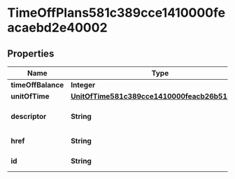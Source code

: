 

# TimeOffPlans581c389cce1410000feacaebd2e40002


## Properties

Name | Type | Description | Notes
------------ | ------------- | ------------- | -------------
**timeOffBalance** | **Integer** |  |  [optional]
**unitOfTime** | [**UnitOfTime581c389cce1410000feacb26b51c0003**](UnitOfTime581c389cce1410000feacb26b51c0003.md) |  |  [optional]
**descriptor** | **String** | A preview of the instance |  [optional]
**href** | **String** | A link to the instance |  [optional]
**id** | **String** | Id of the instance |  [optional]



